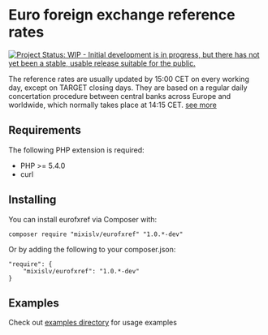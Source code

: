 # Euro foreign exchange reference rates

[![Project Status: WIP - Initial development is in progress, but there has not yet been a stable, usable release suitable for the public.](http://www.repostatus.org/badges/latest/wip.svg)](http://www.repostatus.org/#wip)

The reference rates are usually updated by 15:00 CET on every working day, except on TARGET closing days. They are based on a regular daily concertation procedure between central banks across Europe and worldwide, which normally takes place at 14:15 CET. 
[see more](https://www.ecb.europa.eu/stats/exchange/eurofxref/html/index.en.html)

## Requirements

The following PHP extension is required:

* PHP >= 5.4.0 
* curl

## Installing 

You can install eurofxref via Composer with:

    composer require "mixislv/eurofxref" "1.0.*-dev"
    
Or by adding the following to your composer.json:
    
    "require": {
        "mixislv/eurofxref": "1.0.*-dev"
    }

## Examples

Check out [examples directory](/examples) for usage examples
